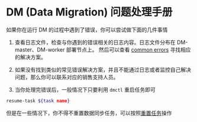 DM (Data Migration) 问题处理手册
===

如果你在运行 DM 的过程中遇到了错误，你可以尝试做下面的几件事情

1. 查看日志文件，检查与你遇到的错误相关的日志内容。日志文件分布在 DM-master、DM-worker 部署节点上。 然后可以查看 [common errors](./common-errors.md) 寻找相应的解决方案。

2. 如果没有找到类似的常见错误解决方案，并且不能通过日志或者监控自己解决问题，那么你可以联系对应的销售支持人员。

3. 当你处理完错误后，一般情况下只要利用 `dmctl` 重启任务即可
```bash
resume-task ${task name}
```
   但是在一些情况下，你不得不重置数据同步任务，可以按照[重置任务](./reset-task.md)操作